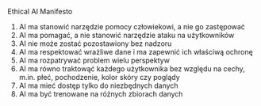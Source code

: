 Ethical AI Manifesto
1. AI ma stanowić narzędzie pomocy człowiekowi, a nie go zastępować
1. AI ma pomagać, a nie stanowić narzędzie ataku na użytkowników
1. AI nie może zostać pozostawiony bez nadzoru
1. AI ma respektować wrażliwe dane i ma zapewnić ich właściwą ochronę
1. AI ma rozpatrywać problem wielu perspektyw
1. AI ma równo traktowąć każdego użytkownika bez względu na cechy, m.in. płeć, pochodzenie, kolor skóry czy poglądy
1. AI ma mieć dostęp tylko do niezbędnych danych
1. AI ma być trenowane na różnych zbiorach danych
